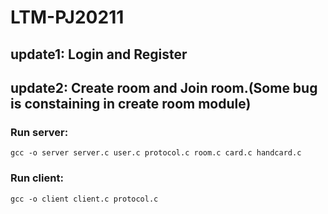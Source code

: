 # LTM-PJ20211
## update1: Login and Register
## update2: Create room and Join room.(Some bug is constaining in create room module)
### Run server:

```
gcc -o server server.c user.c protocol.c room.c card.c handcard.c
```
### Run client:

```
gcc -o client client.c protocol.c
```
